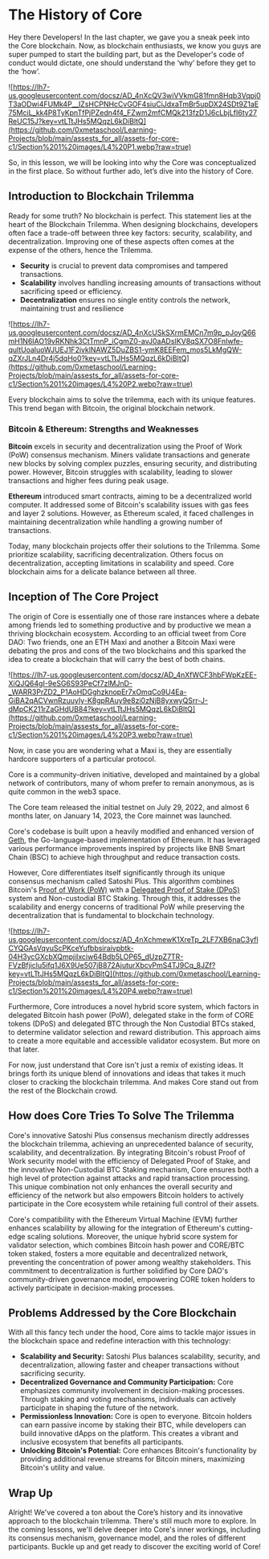 # The History of Core

Hey there Developers! In the last chapter, we gave you a sneak peek into the Core blockchain. Now, as blockchain enthusiasts, we know you guys are super pumped to start the building part, but as the Developer's code of conduct would dictate, one should understand the ‘why’ before they get to the ‘how’.

![https://lh7-us.googleusercontent.com/docsz/AD_4nXcQV3wiVVkmG81fmn8Hqb3Vqpj0T3aODwi4FUMk4P__IZsHCPNHcCvGOF4siuCiJdxaTmBr5upDX24SDt9Z1aE75MciL_kk4P8TyKpnTfPjPZedn4f4_FZwm2mfCMQk213fzD1J6cLbjLfI6ty27ReUC15J?key=vtLTtJHs5MQqzL6kDiBltQ](https://github.com/0xmetaschool/Learning-Projects/blob/main/assests_for_all/assets-for-core-c1/Section%201%20images/L4%20P1.webp?raw=true)

So, in this lesson, we will be looking into why the Core was conceptualized in the first place. So without further ado, let’s dive into the history of Core.

## Introduction to Blockchain Trilemma

Ready for some truth? No blockchain is perfect. This statement lies at the heart of the Blockchain Trilemma. When designing blockchains, developers often face a trade-off between three key factors: security, scalability, and decentralization. Improving one of these aspects often comes at the expense of the others, hence the Trilemma.

- **Security** is crucial to prevent data compromises and tampered transactions.
- **Scalability** involves handling increasing amounts of transactions without sacrificing speed or efficiency.
- **Decentralization** ensures no single entity controls the network, maintaining trust and resilience

![https://lh7-us.googleusercontent.com/docsz/AD_4nXcUSkSXrmEMCn7m9p_pJoyQ66mH1N6IAO19vRKNhk3CtTmnP_iCgmZ0-avJ0aADsIKV8qSX7O8FnIwfe-qultUoaluoWJUEJ1F2ivklNAWZ5DuZBS1-ymK8EEFem_mos5LkMgQW-qZXrJLn4Dr4j5dqHo0?key=vtLTtJHs5MQqzL6kDiBltQ](https://github.com/0xmetaschool/Learning-Projects/blob/main/assests_for_all/assets-for-core-c1/Section%201%20images/L4%20P2.webp?raw=true)

Every blockchain aims to solve the trilemma, each with its unique features. This trend began with Bitcoin, the original blockchain network.

### Bitcoin & Ethereum: Strengths and Weaknesses

**Bitcoin** excels in security and decentralization using the Proof of Work (PoW) consensus mechanism. Miners validate transactions and generate new blocks by solving complex puzzles, ensuring security, and distributing power. However, Bitcoin struggles with scalability, leading to slower transactions and higher fees during peak usage.

**Ethereum** introduced smart contracts, aiming to be a decentralized world computer. It addressed some of Bitcoin's scalability issues with gas fees and layer 2 solutions. However, as Ethereum scaled, it faced challenges in maintaining decentralization while handling a growing number of transactions.

Today, many blockchain projects offer their solutions to the Trilemma. Some prioritize scalability, sacrificing decentralization. Others focus on decentralization, accepting limitations in scalability and speed. Core blockchain aims for a delicate balance between all three.

## Inception of The Core Project

The origin of Core is essentially one of those rare instances where a debate among friends led to something productive and by productive we mean a thriving blockchain ecosystem. According to an official tweet from Core DAO: Two friends, one an ETH Maxi and another a Bitcoin Maxi were debating the pros and cons of the two blockchains and this sparked the idea to create a blockchain that will carry the best of both chains.

![https://lh7-us.googleusercontent.com/docsz/AD_4nXfWCF3hbFWpKzEE-XiQJQ64gI-9eSG6S93PeCf7zlMJnD-_WARR3PrZD2_P1AoHDGghzknopEr7xOmqCo9U4Ea-GiBA2qACVwnRzuuyIy-K8gpRAuy9e8zi0zNjB8yxwyQSrr-J-dMpCK211rZaGHdUB84?key=vtLTtJHs5MQqzL6kDiBltQ](https://github.com/0xmetaschool/Learning-Projects/blob/main/assests_for_all/assets-for-core-c1/Section%201%20images/L4%20P3.webp?raw=true)

Now, in case you are wondering what a Maxi is, they are essentially hardcore supporters of a particular protocol.

Core is a community-driven initiative, developed and maintained by a global network of contributors, many of whom prefer to remain anonymous, as is quite common in the web3 space.

The Core team released the initial testnet on July 29, 2022, and almost 6 months later, on January 14, 2023, the Core mainnet was launched.

Core's codebase is built upon a heavily modified and enhanced version of [Geth](https://geth.ethereum.org/), the Go-language-based implementation of Ethereum. It has leveraged various performance improvements inspired by projects like BNB Smart Chain (BSC) to achieve high throughput and reduce transaction costs.

However, Core differentiates itself significantly through its unique consensus mechanism called Satoshi Plus. This algorithm combines Bitcoin's [Proof of Work (PoW)](https://ethereum.org/en/developers/docs/consensus-mechanisms/pow/) with a [Delegated Proof of Stake (DPoS)](https://en.bitcoin.it/wiki/Delegated_proof_of_stake) system and Non-custodial BTC Staking. Through this, it addresses the scalability and energy concerns of traditional PoW while preserving the decentralization that is fundamental to blockchain technology.

![https://lh7-us.googleusercontent.com/docsz/AD_4nXchmewK1XreTp_2LF7XB6naC3yflCYQGAsVqyuScPKceYufbbsiraivpbtk-04H3ycGXcbXQmpjilxciw64Bdb5LOP65_dUzpZ7TR-FVzBfjiclu5ifq1J6X9Ue507jB872AjuturXbcvPmS4TJ9Cq_8JZf?key=vtLTtJHs5MQqzL6kDiBltQ](https://github.com/0xmetaschool/Learning-Projects/blob/main/assests_for_all/assets-for-core-c1/Section%201%20images/L4%20P4.webp?raw=true)

Furthermore, Core introduces a novel hybrid score system, which factors in delegated Bitcoin hash power (PoW), delegated stake in the form of CORE tokens (DPoS) and delegated BTC through the Non Custodial BTCs staked, to determine validator selection and reward distribution. This approach aims to create a more equitable and accessible validator ecosystem. But more on that later.

For now, just understand that Core isn't just a remix of existing ideas. It brings forth its unique blend of innovations and ideas that takes it much closer to cracking the blockchain trilemma. And makes Core stand out from the rest of the Blockchain crowd.

## How does Core Tries To Solve The Trilemma

Core's innovative Satoshi Plus consensus mechanism directly addresses the blockchain trilemma, achieving an unprecedented balance of security, scalability, and decentralization. By integrating Bitcoin's robust Proof of Work security model with the efficiency of Delegated Proof of Stake, and the innovative Non-Custodial BTC Staking mechanism, Core ensures both a high level of protection against attacks and rapid transaction processing. This unique combination not only enhances the overall security and efficiency of the network but also empowers Bitcoin holders to actively participate in the Core ecosystem while retaining full control of their assets.

Core's compatibility with the Ethereum Virtual Machine (EVM) further enhances scalability by allowing for the integration of Ethereum's cutting-edge scaling solutions. Moreover, the unique hybrid score system for validator selection, which combines Bitcoin hash power and CORE/BTC token staked, fosters a more equitable and decentralized network, preventing the concentration of power among wealthy stakeholders. This commitment to decentralization is further solidified by Core DAO's community-driven governance model, empowering CORE token holders to actively participate in decision-making processes.

## Problems Addressed by the Core Blockchain

With all this fancy tech under the hood, Core aims to tackle major issues in the blockchain space and redefine interaction with this technology:

- **Scalability and Security:** Satoshi Plus balances scalability, security, and decentralization, allowing faster and cheaper transactions without sacrificing security.
- **Decentralized Governance and Community Participation:** Core emphasizes community involvement in decision-making processes. Through staking and voting mechanisms, individuals can actively participate in shaping the future of the network.
- **Permissionless Innovation:** Core is open to everyone. Bitcoin holders can earn passive income by staking their BTC, while developers can build innovative dApps on the platform. This creates a vibrant and inclusive ecosystem that benefits all participants.
- **Unlocking Bitcoin's Potential:** Core enhances Bitcoin's functionality by providing additional revenue streams for Bitcoin miners, maximizing Bitcoin's utility and value.

## Wrap Up

Alright! We've covered a ton about the Core’s history and its innovative approach to the blockchain trilemma. There's still much more to explore. In the coming lessons, we'll delve deeper into Core's inner workings, including its consensus mechanism, governance model, and the roles of different participants. Buckle up and get ready to discover the exciting world of Core!
